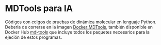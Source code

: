 # MDTools para IA

Códigos con cdigos de pruebas de dinámica molecular en lenguaje Python. Deberia de correrse en la imagen [Docker MDTools](https://github.com/kulcan/md-tools-docker-image), también disponible en Docker Hub [md-tools](https://hub.docker.com/r/kulcan/md-tools) que incluye todos los paquetes necesarios para la ejeción de estos programas.
